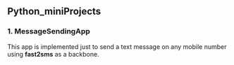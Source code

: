 ## Python_miniProjects

### 1. MessageSendingApp
This app is implemented just to send a text message on any mobile number using **fast2sms** as a backbone.
